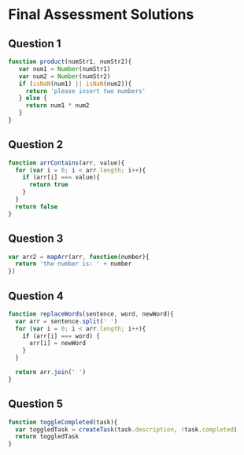 # Final Assessment Solutions

## Question 1

```javascript
function product(numStr1, numStr2){
   var num1 = Number(numStr1)
   var num2 = Number(numStr2)
   if (isNaN(num1) || isNaN(num2)){
     return 'please insert two numbers'
   } else {
     return num1 * num2
   }
}
```

## Question 2

```javascript
function arrContains(arr, value){
  for (var i = 0; i < arr.length; i++){
    if (arr[i] === value){
      return true
    }
  }
  return false
}
```

## Question 3

```javascript
var arr2 = mapArr(arr, function(number){
  return 'the number is: ' + number
})
```

## Question 4

```javascript
function replaceWords(sentence, word, newWord){
  var arr = sentence.split(' ')
  for (var i = 0; i < arr.length; i++){
    if (arr[i] === word) {
      arr[i] = newWord
    }
  }

  return arr.join(' ')
}
```

## Question 5

```javascript
function toggleCompleted(task){
  var toggledTask = createTask(task.description, !task.completed)
  return toggledTask
}
```